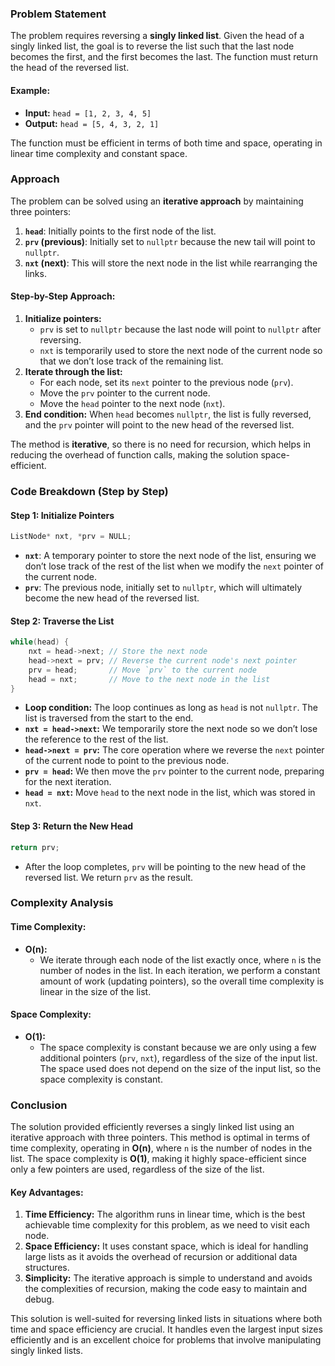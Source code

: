 ### Problem Statement

The problem requires reversing a **singly linked list**. Given the head of a singly linked list, the goal is to reverse the list such that the last node becomes the first, and the first becomes the last. The function must return the head of the reversed list.

#### Example:
- **Input:** `head = [1, 2, 3, 4, 5]`
- **Output:** `head = [5, 4, 3, 2, 1]`

The function must be efficient in terms of both time and space, operating in linear time complexity and constant space.

### Approach

The problem can be solved using an **iterative approach** by maintaining three pointers:
1. **`head`**: Initially points to the first node of the list.
2. **`prv` (previous)**: Initially set to `nullptr` because the new tail will point to `nullptr`.
3. **`nxt` (next)**: This will store the next node in the list while rearranging the links.

#### Step-by-Step Approach:
1. **Initialize pointers:** 
   - `prv` is set to `nullptr` because the last node will point to `nullptr` after reversing.
   - `nxt` is temporarily used to store the next node of the current node so that we don’t lose track of the remaining list.
2. **Iterate through the list:** 
   - For each node, set its `next` pointer to the previous node (`prv`).
   - Move the `prv` pointer to the current node.
   - Move the `head` pointer to the next node (`nxt`).
3. **End condition:** When `head` becomes `nullptr`, the list is fully reversed, and the `prv` pointer will point to the new head of the reversed list.

The method is **iterative**, so there is no need for recursion, which helps in reducing the overhead of function calls, making the solution space-efficient.

### Code Breakdown (Step by Step)

#### Step 1: Initialize Pointers
```cpp
ListNode* nxt, *prv = NULL;
```
- **`nxt`**: A temporary pointer to store the next node of the list, ensuring we don’t lose track of the rest of the list when we modify the `next` pointer of the current node.
- **`prv`**: The previous node, initially set to `nullptr`, which will ultimately become the new head of the reversed list.

#### Step 2: Traverse the List
```cpp
while(head) {
    nxt = head->next; // Store the next node
    head->next = prv; // Reverse the current node's next pointer
    prv = head;       // Move `prv` to the current node
    head = nxt;       // Move to the next node in the list
}
```
- **Loop condition:** The loop continues as long as `head` is not `nullptr`. The list is traversed from the start to the end.
- **`nxt = head->next`:** We temporarily store the next node so we don’t lose the reference to the rest of the list.
- **`head->next = prv`:** The core operation where we reverse the `next` pointer of the current node to point to the previous node.
- **`prv = head`:** We then move the `prv` pointer to the current node, preparing for the next iteration.
- **`head = nxt`:** Move `head` to the next node in the list, which was stored in `nxt`.

#### Step 3: Return the New Head
```cpp
return prv;
```
- After the loop completes, `prv` will be pointing to the new head of the reversed list. We return `prv` as the result.

### Complexity Analysis

#### Time Complexity:
- **O(n):** 
  - We iterate through each node of the list exactly once, where `n` is the number of nodes in the list. In each iteration, we perform a constant amount of work (updating pointers), so the overall time complexity is linear in the size of the list.

#### Space Complexity:
- **O(1):**
  - The space complexity is constant because we are only using a few additional pointers (`prv`, `nxt`), regardless of the size of the input list. The space used does not depend on the size of the input list, so the space complexity is constant.

### Conclusion

The solution provided efficiently reverses a singly linked list using an iterative approach with three pointers. This method is optimal in terms of time complexity, operating in **O(n)**, where `n` is the number of nodes in the list. The space complexity is **O(1)**, making it highly space-efficient since only a few pointers are used, regardless of the size of the list.

#### Key Advantages:
1. **Time Efficiency:** The algorithm runs in linear time, which is the best achievable time complexity for this problem, as we need to visit each node.
2. **Space Efficiency:** It uses constant space, which is ideal for handling large lists as it avoids the overhead of recursion or additional data structures.
3. **Simplicity:** The iterative approach is simple to understand and avoids the complexities of recursion, making the code easy to maintain and debug.

This solution is well-suited for reversing linked lists in situations where both time and space efficiency are crucial. It handles even the largest input sizes efficiently and is an excellent choice for problems that involve manipulating singly linked lists.